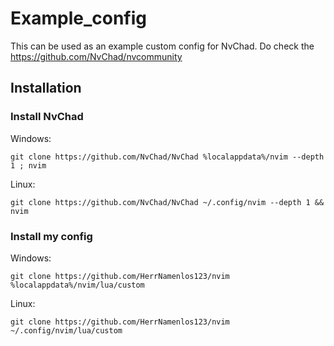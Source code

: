 # Example_config

This can be used as an example custom config for NvChad. Do check the https://github.com/NvChad/nvcommunity

## Installation

### Install NvChad

Windows:   
```
git clone https://github.com/NvChad/NvChad %localappdata%/nvim --depth 1 ; nvim
```
Linux:   
```
git clone https://github.com/NvChad/NvChad ~/.config/nvim --depth 1 && nvim
```

### Install my config

Windows:   
```
git clone https://github.com/HerrNamenlos123/nvim %localappdata%/nvim/lua/custom
```
Linux:  
```
git clone https://github.com/HerrNamenlos123/nvim ~/.config/nvim/lua/custom
```

